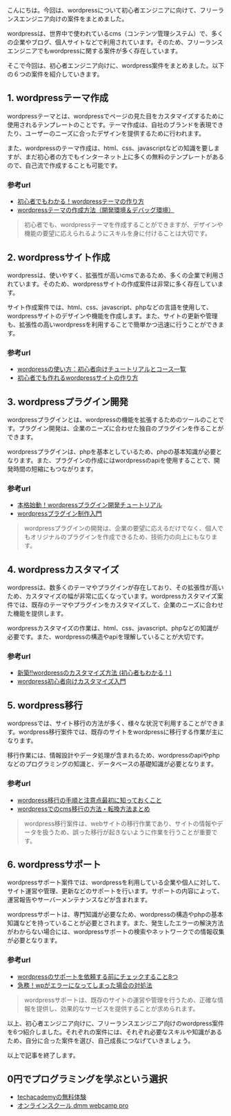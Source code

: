<!--
title: 【比較】フリーランスエンジニア向けwordpress案件まとめ６選
tags: フリーランスエンジニア,wordpress,案件,まとめ
id: 
private: false
-->


こんにちは。今回は、wordpressについて初心者エンジニアに向けて、フリーランスエンジニア向けの案件をまとめました。

wordpressは、世界中で使われているcms（コンテンツ管理システム）で、多くの企業やブログ、個人サイトなどで利用されています。そのため、フリーランスエンジニアでもwordpressに関する案件が多く存在しています。

そこで今回は、初心者エンジニア向けに、wordpress案件をまとめました。以下の６つの案件を紹介していきます。

## 1. wordpressテーマ作成

wordpressテーマとは、wordpressでページの見た目をカスタマイズするために使用されるテンプレートのことです。テーマ作成は、自社のブランドを表現できたり、ユーザーのニーズに合ったデザインを提供するために行われます。

また、wordpressのテーマ作成は、html、css、javascriptなどの知識を要しますが、まだ初心者の方でもインターネット上に多くの無料のテンプレートがあるので、自己流で作成することも可能です。

### 参考url
- [初心者でもわかる！wordpressテーマの作り方](https://katsulog.tech/wordpress-theme-from-scratch-for-beginner/)
- [wordpressテーマの作成方法（開発環境＆デバッグ環境）](https://japan-wp.com/wordpress-theme-create/)

>初心者でも、wordpressテーマを作成することができますが、デザインや機能の要望に応えられるようにスキルを身に付けることは大切です。

## 2. wordpressサイト作成

wordpressは、使いやすく、拡張性が高いcmsであるため、多くの企業で利用されています。そのため、wordpressサイトの作成案件は非常に多く存在しています。

サイト作成案件では、html、css、javascript、phpなどの言語を使用して、wordpressサイトのデザインや機能を作成します。また、サイトの更新や管理も、拡張性の高いwordpressを利用することで簡単かつ迅速に行うことができます。

### 参考url
- [wordpressの使い方：初心者向けチュートリアルとコース一覧](https://wp-lesson.net/)
- [初心者でも作れるwordpressサイトの作り方](https://lm-solution.com/wordpress-website-beginner/)

## 3. wordpressプラグイン開発

wordpressプラグインとは、wordpressの機能を拡張するためのツールのことです。プラグイン開発は、企業のニーズに合わせた独自のプラグインを作ることができます。

wordpressプラグインは、phpを基本としているため、phpの基本知識が必要となります。また、プラグインの作成にはwordpressのapiを使用することで、開発時間の短縮にもつながります。

### 参考url
- [本格始動！wordpressプラグイン開発チュートリアル](https://www.nxworld.net/wordpress/wordpress-plugin-tutorial-now-started.html)
- [wordpressプラグイン制作入門](https://techacademy.jp/magazine/51070)

>wordpressプラグインの開発は、企業の要望に応えるだけでなく、個人でもオリジナルのプラグインを作成できるため、技術力の向上にもなります。

## 4. wordpressカスタマイズ

wordpressは、数多くのテーマやプラグインが存在しており、その拡張性が高いため、カスタマイズの幅が非常に広くなっています。wordpressカスタマイズ案件では、既存のテーマやプラグインをカスタマイズして、企業のニーズに合わせた機能を提供します。

wordpressカスタマイズの作業は、html、css、javascript、phpなどの知識が必要です。また、wordpressの構造やapiを理解していることが大切です。

### 参考url
- [新築!!wordpressのカスタマイズ方法 (初心者もわかる！)](https://a-z-sys.net/tech/post-193/)
- [wordpress初心者向けカスタマイズ入門](https://w-clipse.com/wordpress-customize/)

## 5. wordpress移行

wordpressでは、サイト移行の方法が多く、様々な状況で利用することができます。wordpress移行案件では、既存のサイトをwordpressに移行する作業が主になります。

移行作業には、情報設計やデータ処理が含まれるため、wordpressのapiやphpなどのプログラミングの知識と、データベースの基礎知識が必要となります。

### 参考url
- [wordpress移行の手順と注意点最初に知っておくこと](https://web-tips-plus.com/wordpress-transfer/)
- [wordpressでのcms移行の方法・転換方法まとめ](http://wp-beginner.com/wordpress-cms-migration)

>wordpress移行案件は、webサイトの移行作業であり、サイトの情報やデータを扱うため、誤った移行が起きないように作業を行うことが重要です。

## 6. wordpressサポート

wordpressサポート案件では、wordpressを利用している企業や個人に対して、サイト運営や管理、更新などのサポートを行います。サポートの内容によって、運営報告やサーバーメンテナンスなどが含まれます。

wordpressサポートは、専門知識が必要なため、wordpressの構造やphpの基本知識などを持っていることが必要とされます。また、発生したエラーの解決方法がわからない場合には、wordpressサポートの検索やネットワークでの情報収集が必要となります。

### 参考url
- [wordpressのサポートを依頼する前にチェックすること8つ](https://www.eleven-lab.jp/blog/4652/)
- [急務！wpがエラーになってしまった場合の対処法](https://www.seo-magazine.jp/wordpress-tips-28/)

>wordpressサポートは、既存のサイトの運営や管理を行うため、正確な情報を提供し、効果的なサービスを提供することが求められます。

以上、初心者エンジニア向けに、フリーランスエンジニア向けのwordpress案件を6つ紹介しました。それぞれの案件には、それぞれ必要なスキルや知識があるため、自分に合った案件を選び、自己成長につなげていきましょう。

以上で記事を終了します。

## 0円でプログラミングを学ぶという選択
- [techacademyの無料体験](//af.moshimo.com/af/c/click?a_id=2612475&amp;p_id=1555&amp;pc_id=2816&amp;pl_id=22706&amp;url=https%3a%2f%2ftechacademy.jp%2fhtmlcss-trial%3futm_source%3dmoshimo%26utm_medium%3daffiliate%26utm_campaign%3dtextad)
- [オンラインスクール dmm webcamp pro](//af.moshimo.com/af/c/click?a_id=2612482&amp;p_id=1363&amp;pc_id=2297&amp;pl_id=39999&amp;guid=on)

